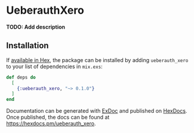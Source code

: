 # UeberauthXero

**TODO: Add description**

## Installation

If [available in Hex](https://hex.pm/docs/publish), the package can be installed
by adding `ueberauth_xero` to your list of dependencies in `mix.exs`:

```elixir
def deps do
  [
    {:ueberauth_xero, "~> 0.1.0"}
  ]
end
```

Documentation can be generated with [ExDoc](https://github.com/elixir-lang/ex_doc)
and published on [HexDocs](https://hexdocs.pm). Once published, the docs can
be found at <https://hexdocs.pm/ueberauth_xero>.


